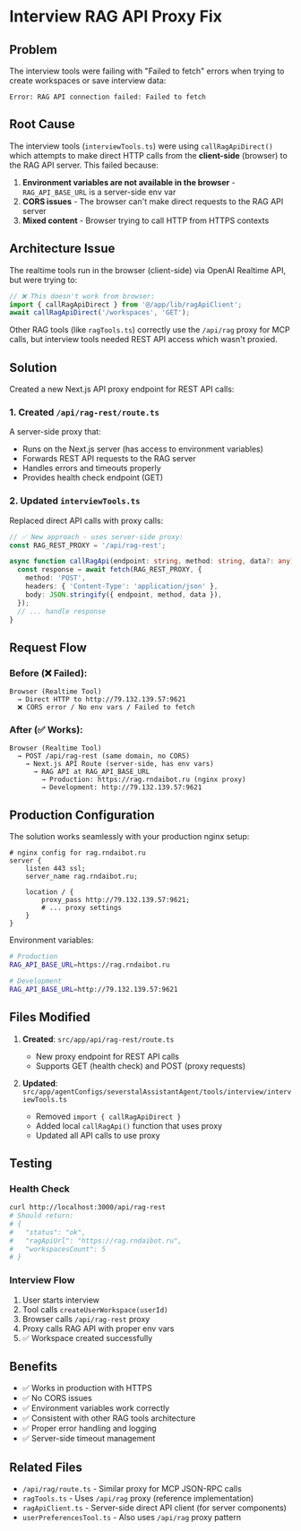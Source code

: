 # Interview RAG API Proxy Fix

## Problem

The interview tools were failing with "Failed to fetch" errors when trying to create workspaces or save interview data:

```
Error: RAG API connection failed: Failed to fetch
```

## Root Cause

The interview tools (`interviewTools.ts`) were using `callRagApiDirect()` which attempts to make direct HTTP calls from the **client-side** (browser) to the RAG API server. This failed because:

1. **Environment variables are not available in the browser** - `RAG_API_BASE_URL` is a server-side env var
2. **CORS issues** - The browser can't make direct requests to the RAG API server
3. **Mixed content** - Browser trying to call HTTP from HTTPS contexts

## Architecture Issue

The realtime tools run in the browser (client-side) via OpenAI Realtime API, but were trying to:
```typescript
// ❌ This doesn't work from browser:
import { callRagApiDirect } from '@/app/lib/ragApiClient';
await callRagApiDirect('/workspaces', 'GET');
```

Other RAG tools (like `ragTools.ts`) correctly use the `/api/rag` proxy for MCP calls, but interview tools needed REST API access which wasn't proxied.

## Solution

Created a new Next.js API proxy endpoint for REST API calls:

### 1. Created `/api/rag-rest/route.ts`

A server-side proxy that:
- Runs on the Next.js server (has access to environment variables)
- Forwards REST API requests to the RAG server
- Handles errors and timeouts properly
- Provides health check endpoint (GET)

### 2. Updated `interviewTools.ts`

Replaced direct API calls with proxy calls:

```typescript
// ✅ New approach - uses server-side proxy:
const RAG_REST_PROXY = '/api/rag-rest';

async function callRagApi(endpoint: string, method: string, data?: any) {
  const response = await fetch(RAG_REST_PROXY, {
    method: 'POST',
    headers: { 'Content-Type': 'application/json' },
    body: JSON.stringify({ endpoint, method, data }),
  });
  // ... handle response
}
```

## Request Flow

### Before (❌ Failed):
```
Browser (Realtime Tool)
  → Direct HTTP to http://79.132.139.57:9621
  ❌ CORS error / No env vars / Failed to fetch
```

### After (✅ Works):
```
Browser (Realtime Tool)
  → POST /api/rag-rest (same domain, no CORS)
    → Next.js API Route (server-side, has env vars)
      → RAG API at RAG_API_BASE_URL
        → Production: https://rag.rndaibot.ru (nginx proxy)
        → Development: http://79.132.139.57:9621
```

## Production Configuration

The solution works seamlessly with your production nginx setup:

```nginx
# nginx config for rag.rndaibot.ru
server {
    listen 443 ssl;
    server_name rag.rndaibot.ru;
    
    location / {
        proxy_pass http://79.132.139.57:9621;
        # ... proxy settings
    }
}
```

Environment variables:
```bash
# Production
RAG_API_BASE_URL=https://rag.rndaibot.ru

# Development  
RAG_API_BASE_URL=http://79.132.139.57:9621
```

## Files Modified

1. **Created**: `src/app/api/rag-rest/route.ts`
   - New proxy endpoint for REST API calls
   - Supports GET (health check) and POST (proxy requests)

2. **Updated**: `src/app/agentConfigs/severstalAssistantAgent/tools/interview/interviewTools.ts`
   - Removed `import { callRagApiDirect }` 
   - Added local `callRagApi()` function that uses proxy
   - Updated all API calls to use proxy

## Testing

### Health Check
```bash
curl http://localhost:3000/api/rag-rest
# Should return:
# {
#   "status": "ok",
#   "ragApiUrl": "https://rag.rndaibot.ru",
#   "workspacesCount": 5
# }
```

### Interview Flow
1. User starts interview
2. Tool calls `createUserWorkspace(userId)`
3. Browser calls `/api/rag-rest` proxy
4. Proxy calls RAG API with proper env vars
5. ✅ Workspace created successfully

## Benefits

- ✅ Works in production with HTTPS
- ✅ No CORS issues
- ✅ Environment variables work correctly
- ✅ Consistent with other RAG tools architecture
- ✅ Proper error handling and logging
- ✅ Server-side timeout management

## Related Files

- `/api/rag/route.ts` - Similar proxy for MCP JSON-RPC calls
- `ragTools.ts` - Uses `/api/rag` proxy (reference implementation)
- `ragApiClient.ts` - Server-side direct API client (for server components)
- `userPreferencesTool.ts` - Also uses `/api/rag` proxy pattern


